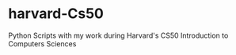 # harvard-Cs50
Python Scripts with my work during Harvard's CS50 Introduction to Computers Sciences
